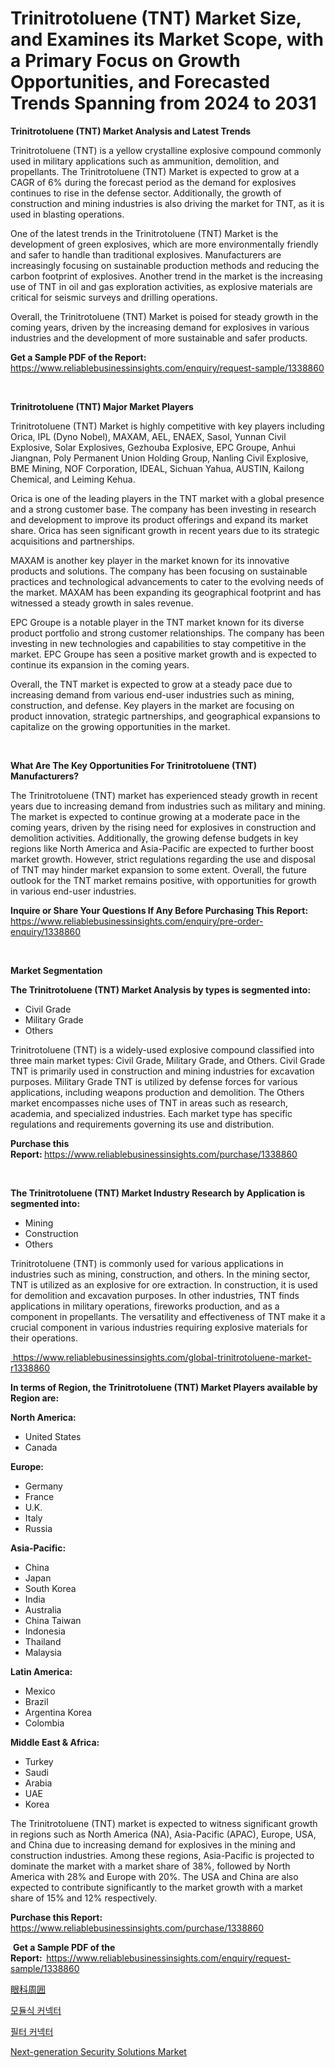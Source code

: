 <p><h1>Trinitrotoluene (TNT) Market Size, and Examines its Market Scope, with a Primary Focus on Growth Opportunities, and Forecasted Trends Spanning from 2024 to 2031</h1></p><p><strong>Trinitrotoluene (TNT) Market Analysis and Latest Trends</strong></p>
<p><p>Trinitrotoluene (TNT) is a yellow crystalline explosive compound commonly used in military applications such as ammunition, demolition, and propellants. The Trinitrotoluene (TNT) Market is expected to grow at a CAGR of 6% during the forecast period as the demand for explosives continues to rise in the defense sector. Additionally, the growth of construction and mining industries is also driving the market for TNT, as it is used in blasting operations.</p><p>One of the latest trends in the Trinitrotoluene (TNT) Market is the development of green explosives, which are more environmentally friendly and safer to handle than traditional explosives. Manufacturers are increasingly focusing on sustainable production methods and reducing the carbon footprint of explosives. Another trend in the market is the increasing use of TNT in oil and gas exploration activities, as explosive materials are critical for seismic surveys and drilling operations.</p><p>Overall, the Trinitrotoluene (TNT) Market is poised for steady growth in the coming years, driven by the increasing demand for explosives in various industries and the development of more sustainable and safer products.</p></p>
<p><strong>Get a Sample PDF of the Report:&nbsp;</strong> <a href="https://www.reliablebusinessinsights.com/enquiry/request-sample/1338860">https://www.reliablebusinessinsights.com/enquiry/request-sample/1338860</a></p>
<p>&nbsp;</p>
<p><strong>Trinitrotoluene (TNT) Major Market Players</strong></p>
<p><p>Trinitrotoluene (TNT) Market is highly competitive with key players including Orica, IPL (Dyno Nobel), MAXAM, AEL, ENAEX, Sasol, Yunnan Civil Explosive, Solar Explosives, Gezhouba Explosive, EPC Groupe, Anhui Jiangnan, Poly Permanent Union Holding Group, Nanling Civil Explosive, BME Mining, NOF Corporation, IDEAL, Sichuan Yahua, AUSTIN, Kailong Chemical, and Leiming Kehua. </p><p>Orica is one of the leading players in the TNT market with a global presence and a strong customer base. The company has been investing in research and development to improve its product offerings and expand its market share. Orica has seen significant growth in recent years due to its strategic acquisitions and partnerships.</p><p>MAXAM is another key player in the market known for its innovative products and solutions. The company has been focusing on sustainable practices and technological advancements to cater to the evolving needs of the market. MAXAM has been expanding its geographical footprint and has witnessed a steady growth in sales revenue.</p><p>EPC Groupe is a notable player in the TNT market known for its diverse product portfolio and strong customer relationships. The company has been investing in new technologies and capabilities to stay competitive in the market. EPC Groupe has seen a positive market growth and is expected to continue its expansion in the coming years.</p><p>Overall, the TNT market is expected to grow at a steady pace due to increasing demand from various end-user industries such as mining, construction, and defense. Key players in the market are focusing on product innovation, strategic partnerships, and geographical expansions to capitalize on the growing opportunities in the market.</p></p>
<p>&nbsp;</p>
<p><strong>What Are The Key Opportunities For Trinitrotoluene (TNT) Manufacturers?</strong></p>
<p><p>The Trinitrotoluene (TNT) market has experienced steady growth in recent years due to increasing demand from industries such as military and mining. The market is expected to continue growing at a moderate pace in the coming years, driven by the rising need for explosives in construction and demolition activities. Additionally, the growing defense budgets in key regions like North America and Asia-Pacific are expected to further boost market growth. However, strict regulations regarding the use and disposal of TNT may hinder market expansion to some extent. Overall, the future outlook for the TNT market remains positive, with opportunities for growth in various end-user industries.</p></p>
<p><strong>Inquire or Share Your Questions If Any Before Purchasing This Report:</strong> <a href="https://www.reliablebusinessinsights.com/enquiry/pre-order-enquiry/1338860">https://www.reliablebusinessinsights.com/enquiry/pre-order-enquiry/1338860</a></p>
<p>&nbsp;</p>
<p><strong>Market Segmentation</strong></p>
<p><strong>The Trinitrotoluene (TNT) Market Analysis by types is segmented into:</strong></p>
<p><ul><li>Civil Grade</li><li>Military Grade</li><li>Others</li></ul></p>
<p><p>Trinitrotoluene (TNT) is a widely-used explosive compound classified into three main market types: Civil Grade, Military Grade, and Others. Civil Grade TNT is primarily used in construction and mining industries for excavation purposes. Military Grade TNT is utilized by defense forces for various applications, including weapons production and demolition. The Others market encompasses niche uses of TNT in areas such as research, academia, and specialized industries. Each market type has specific regulations and requirements governing its use and distribution.</p></p>
<p><strong>Purchase this Report:&nbsp;</strong><a href="https://www.reliablebusinessinsights.com/purchase/1338860">https://www.reliablebusinessinsights.com/purchase/1338860</a></p>
<p>&nbsp;</p>
<p><strong>The Trinitrotoluene (TNT) Market Industry Research by Application is segmented into:</strong></p>
<p><ul><li>Mining</li><li>Construction</li><li>Others</li></ul></p>
<p><p>Trinitrotoluene (TNT) is commonly used for various applications in industries such as mining, construction, and others. In the mining sector, TNT is utilized as an explosive for ore extraction. In construction, it is used for demolition and excavation purposes. In other industries, TNT finds applications in military operations, fireworks production, and as a component in propellants. The versatility and effectiveness of TNT make it a crucial component in various industries requiring explosive materials for their operations.</p></p>
<p><a href="https://www.reliablebusinessinsights.com/global-trinitrotoluene-market-r1338860">&nbsp;https://www.reliablebusinessinsights.com/global-trinitrotoluene-market-r1338860</a></p>
<p><strong>In terms of Region, the Trinitrotoluene (TNT) Market Players available by Region are:</strong></p>
<p>
    <p> <strong> North America: </strong>
        <ul>
            <li>United States</li>
            <li>Canada</li>
        </ul>
        </p> 
    <p> <strong> Europe: </strong>
        <ul>
            <li>Germany</li>
            <li>France</li>
            <li>U.K.</li>
            <li>Italy</li>
            <li>Russia</li>
        </ul>
        </p> 
    <p> <strong> Asia-Pacific: </strong>
        <ul>
            <li>China</li>
            <li>Japan</li>
            <li>South Korea</li>
            <li>India</li>
            <li>Australia</li>
            <li>China Taiwan</li>
            <li>Indonesia</li>
            <li>Thailand</li>
            <li>Malaysia</li>
        </ul>
        </p> 
    <p> <strong> Latin America: </strong>
        <ul>
            <li>Mexico</li>
            <li>Brazil</li>
            <li>Argentina Korea</li>
            <li>Colombia</li>
        </ul>
        </p> 
    <p> <strong> Middle East & Africa: </strong>
        <ul>
            <li>Turkey</li>
            <li>Saudi</li>
            <li>Arabia</li>
            <li>UAE</li>
            <li>Korea</li>
        </ul>
    </p>
    </p>
<p><p>The Trinitrotoluene (TNT) market is expected to witness significant growth in regions such as North America (NA), Asia-Pacific (APAC), Europe, USA, and China due to increasing demand for explosives in the mining and construction industries. Among these regions, Asia-Pacific is projected to dominate the market with a market share of 38%, followed by North America with 28% and Europe with 20%. The USA and China are also expected to contribute significantly to the market growth with a market share of 15% and 12% respectively.</p></p>
<p><strong>Purchase this Report: </strong><a href="https://www.reliablebusinessinsights.com/purchase/1338860">https://www.reliablebusinessinsights.com/purchase/1338860</a></p>
<p>&nbsp;<strong>Get a Sample PDF of the Report:&nbsp;&nbsp;</strong><a href="https://www.reliablebusinessinsights.com/enquiry/request-sample/1338860">https://www.reliablebusinessinsights.com/enquiry/request-sample/1338860</a></p>
<p><strong></strong></p>
<p><p><a href="https://github.com/avwofrml53535/Market-Research-Report-List-3/blob/main/86712534751.md">眼科周囲</a></p><p><a href="https://github.com/erwindropdead54/Market-Research-Report-List-1/blob/main/54251128944.md">모듈식 커넥터</a></p><p><a href="https://github.com/alfitoms13/Market-Research-Report-List-1/blob/main/58416328945.md">필터 커넥터</a></p><p><a href="https://github.com/BobbieRatke64/Market-Research-Report-List-1/blob/main/next-generation-security-solutions-market.md">Next-generation Security Solutions Market</a></p></p>